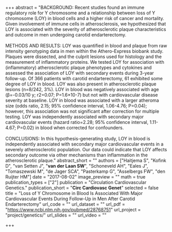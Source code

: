 +++
abstract = "BACKGROUND: Recent studies found an immune regulatory role for Y chromosome and a relationship between loss of Y chromosome (LOY) in blood cells and a higher risk of cancer and mortality. Given involvement of immune cells in atherosclerosis, we hypothesized that LOY is associated with the severity of atherosclerotic plaque characteristics and outcome in men undergoing carotid endarterectomy.</br></br>METHODS AND RESULTS: LOY was quantified in blood and plaque from raw intensity genotyping data in men within the Athero-Express biobank study. Plaques were dissected, and the culprit lesions used for histology and the measurement of inflammatory proteins. We tested LOY for association with (inflammatory) atherosclerotic plaque phenotypes and cytokines and assessed the association of LOY with secondary events during 3-year follow-up. Of 366 patients with carotid endarterectomy, 61 exhibited some degree of LOY in blood. LOY was also present in atherosclerotic plaque lesions (n=8/242, 3%). LOY in blood was negatively associated with age (β=-0.03/10 y; r2=0.07; P=1.6×10-7) but not with cardiovascular disease severity at baseline. LOY in blood was associated with a larger atheroma size (odds ratio, 2.15; 95% confidence interval, 1.06-4.76; P=0.04); however, this association was not significant after correction for multiple testing. LOY was independently associated with secondary major cardiovascular events (hazard ratio=2.28; 95% confidence interval, 1.11-4.67; P=0.02) in blood when corrected for confounders.</br></br>CONCLUSIONS: In this hypothesis-generating study, LOY in blood is independently associated with secondary major cardiovascular events in a severely atherosclerotic population. Our data could indicate that LOY affects secondary outcome via other mechanisms than inflammation in the atherosclerotic plaque."
abstract_short = ""
authors = ["Haitjema S", "Kofink D", "van Setten J", "**van der Laan SW**", "Schoneveld AH", "Eales J", "Tomaszewski M", "de Jager SCA", "Pasterkamp G", "Asselbergs FW", "den Ruijter HM"]
date = "2017-08-02"
image_preview = ""
math = true
publication_types = ["2"]
publication = "Circulation Cardiovascular Genetics."
publication_short = "**Circ Cardiovasc Genet**"
selected = false
title = "Loss of Y Chromosome in Blood Is Associated With Major Cardiovascular Events During Follow-Up in Men After Carotid Endarterectomy"
url_code = ""
url_dataset = ""
url_pdf = "https://www.ncbi.nlm.nih.gov/pubmed/28768751"
url_project = "project/genetics/"
url_slides = ""
url_video = ""

+++

